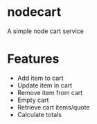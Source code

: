 # nodecart
A simple node cart service

# Features
- Add item to cart
- Update item in cart
- Remove item from cart
- Empty cart
- Retrieve cart items/quote
- Calculate totals
